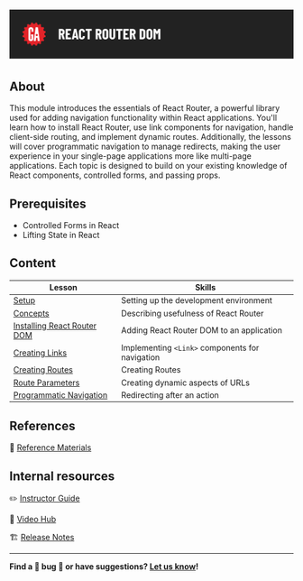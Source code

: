 # ![React Router DOM](./assets/hero.png)

## About

This module introduces the essentials of React Router, a powerful library used for adding navigation functionality within React applications. You'll learn how to install React Router, use link components for navigation, handle client-side routing, and implement dynamic routes. Additionally, the lessons will cover programmatic navigation to manage redirects, making the user experience in your single-page applications more like multi-page applications. Each topic is designed to build on your existing knowledge of React components, controlled forms, and passing props.

## Prerequisites

- Controlled Forms in React
- Lifting State in React

## Content

| Lesson                                                   | Skills                                 |
| -------------------------------------------------------- | -------------------------------------- |
| [Setup](./setup/README.md) | Setting up the development environment |
| [Concepts](./concepts/README.md) | Describing usefulness of React Router  |
| [Installing React Router DOM](./installing-react-router-dom/README.md) | Adding React Router DOM to an application  |
| [Creating Links](./creating-links/README.md) | Implementing `<Link>` components for navigation |
| [Creating Routes](./creating-routes/README.md) | Creating Routes |
| [Route Parameters](./route-parameters/README.md) | Creating dynamic aspects of URLs |
| [Programmatic Navigation](./programmatic-navigation/README.md) | Redirecting after an action |

## References

📖 [Reference Materials](./references/README.md)

## Internal resources

✏️ [Instructor Guide](./internal-resources/instructor-guide.md)

🎥 [Video Hub](./internal-resources/video-hub.md)

🏗️ [Release Notes](./internal-resources/release-notes.md)

---

**Find a 👾 bug 👾 or have suggestions? [Let us know](https://git.generalassemb.ly/modular-curriculum-all-courses/universal-resources-internal/blob/main/module-feedback.md)!**
